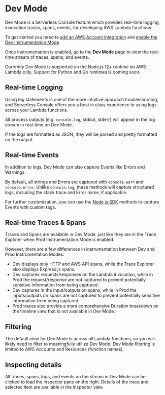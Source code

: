 <!--
title: Dev Mode
menuText: Dev Mode
description: A guide for using logs within Serverless Console
menuOrder: 4
-->

# Dev Mode

Dev Mode is a Serverless Console feature which provides real-time logging,
invocation traces, spans, events, for developing AWS Lambda
functions.

To get started you need to [add an AWS Account integration](./integrations/aws.md)
and [enable the Dev Instrumentation Mode](./instrumentation.md).

Once instrumentation is enabled, go to the **Dev Mode** page to view the
real-time stream of traces, spans, and events.

Currently Dev Mode is supported on the Node.js 12+ runtime on AWS Lambda only.
Support for Python and Go runtimes is coming soon.

## Real-time Logging

Using log statements is one of the more intuitive approach troubleshooting, and
Serverless Console offers you a best in class experience to using logs 
across your Lambda functions.

All process outputs (e.g. `console.log`, stdout, stderr) will appear in the log
stream in real-time on Dev Mode.

If the logs are formatted as JSON, they will be parsed and pretty formatted on
the output.

## Real-time Events

In addition to logs, Dev Mode can also capture Events like Errors and Warnings.

By default, all strings and Errors are captured with `console.warn` and
`console.error`. Unlike `console.log`, these methods will capture structured
logs, including the stack trace and Error name, if applicable.

For further customization, you can use the [Node.js SDK](../nodejs-sdk.md)
methods to capture Events with custom tags.

## Real-time Traces & Spans

Traces and Spans are available in Dev Mode, just like they are in the Trace
Explorer when Prod Instrumentation Mode is enabled.

However, there are a few differences in instrumentation between Dev and Prod
Instrumentation Modes:

- Dev displays only HTTP and AWS API spans, while the Trace Explorer also
displays Express.js spans.
- Dev captures requests/responses on the Lambda invocation, while in Prod the
request/response are not captured to prevent potentially sensitive information
from being captured.
- Dev captures in the input/outputs on spans, while in Prod the inputs/outputs
on spans are not captured to prevent potentially sensitive information from
being captured.
- Prod traces also provide a more comprehensive Duration breakdown on the
timeline view that is not available in Dev Mode.

## Filtering

The default view for Dev Mode is across all Lambda functions, so you will
likely need to filter to meaningfully utilize Dev Mode. Dev Mode filtering is
limited to AWS Accounts and Resources (function names).

## Inspecting details

All traces, spans, logs, and events on the stream in Dev Mode can be clicked to
load the Inspector pane on the right. Details of the trace and selected item are
available in the Inspector view.
